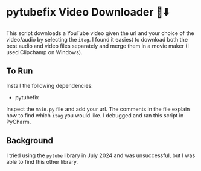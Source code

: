 # pytubefix Video Downloader 🎥⬇️

This script downloads a YouTube video given the url and your choice of the video/audio by selecting the `itag`. I found it easiest to download both the best audio and video files separately and merge them in a movie maker (I used Clipchamp on Windows).

## To Run

Install the following dependencies:
- pytubefix

Inspect the `main.py` file and add your url. The comments in the file explain how to find which `itag` you would like. I debugged and ran this script in PyCharm.

## Background

I tried using the `pytube` library in July 2024 and was unsuccessful, but I was able to find this other library.